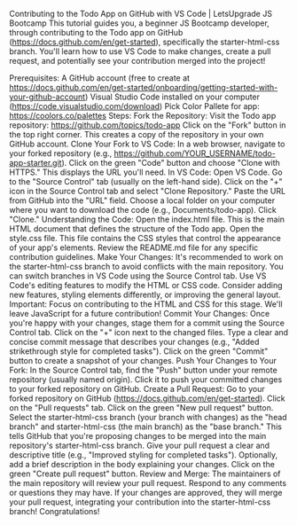 Contributing to the Todo App on GitHub with VS Code | LetsUpgrade JS Bootcamp
This tutorial guides you, a beginner JS Bootcamp developer, through contributing to the Todo app on GitHub (https://docs.github.com/en/get-started), specifically the starter-html-css branch. You'll learn how to use VS Code to make changes, create a pull request, and potentially see your contribution merged into the project!

Prerequisites:
A GitHub account (free to create at https://docs.github.com/en/get-started/onboarding/getting-started-with-your-github-account)
Visual Studio Code installed on your computer (https://code.visualstudio.com/download)
Pick Color Pallete for app: https://coolors.co/palettes
Steps:
Fork the Repository:
Visit the Todo app repository: https://github.com/topics/todo-app
Click on the "Fork" button in the top right corner. This creates a copy of the repository in your own GitHub account.
Clone Your Fork to VS Code:
In a web browser, navigate to your forked repository (e.g., https://github.com/YOUR_USERNAME/todo-app-starter.git).
Click on the green "Code" button and choose "Clone with HTTPS." This displays the URL you'll need.
In VS Code:
Open VS Code.
Go to the "Source Control" tab (usually on the left-hand side).
Click on the "+" icon in the Source Control tab and select "Clone Repository."
Paste the URL from GitHub into the "URL" field.
Choose a local folder on your computer where you want to download the code (e.g., Documents/todo-app). Click "Clone."
Understanding the Code:
Open the index.html file. This is the main HTML document that defines the structure of the Todo app.
Open the style.css file. This file contains the CSS styles that control the appearance of your app's elements.
Review the README.md file for any specific contribution guidelines.
Make Your Changes:
It's recommended to work on the starter-html-css branch to avoid conflicts with the main repository. You can switch branches in VS Code using the Source Control tab.
Use VS Code's editing features to modify the HTML or CSS code. Consider adding new features, styling elements differently, or improving the general layout.
Important: Focus on contributing to the HTML and CSS for this stage. We'll leave JavaScript for a future contribution!
Commit Your Changes:
Once you're happy with your changes, stage them for a commit using the Source Control tab.
Click on the "+" icon next to the changed files.
Type a clear and concise commit message that describes your changes (e.g., "Added strikethrough style for completed tasks").
Click on the green "Commit" button to create a snapshot of your changes.
Push Your Changes to Your Fork:
In the Source Control tab, find the "Push" button under your remote repository (usually named origin). Click it to push your committed changes to your forked repository on GitHub.
Create a Pull Request:
Go to your forked repository on GitHub (https://docs.github.com/en/get-started).
Click on the "Pull requests" tab.
Click on the green "New pull request" button.
Select the starter-html-css branch (your branch with changes) as the "head branch" and starter-html-css (the main branch) as the "base branch." This tells GitHub that you're proposing changes to be merged into the main repository's starter-html-css branch.
Give your pull request a clear and descriptive title (e.g., "Improved styling for completed tasks").
Optionally, add a brief description in the body explaining your changes.
Click on the green "Create pull request" button.
Review and Merge:
The maintainers of the main repository will review your pull request. Respond to any comments or questions they may have.
If your changes are approved, they will merge your pull request, integrating your contribution into the starter-html-css branch!
Congratulations!
